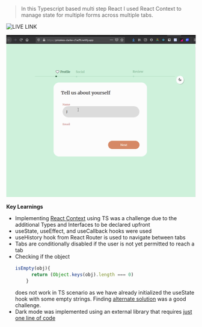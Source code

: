 >In this Typescript based multi step React I used React Context to manage state for multiple forms across multiple tabs.


![LIVE LINK](https://app.netlify.com/sites/priceless-clarke-c7acf9/overview) 

![Alt Text](https://github.com/venky4c/multi-step-form-router/blob/master/dist/src/multi-step.gif)

**Key Learnings**

- Implementing [React Context](https://github.com/venky4c/multi-step-form-router/blob/master/dist/src/components/SignupFormContext.tsx) using TS was a challenge due to the additional Types and Interfaces to be declared upfront
- useState, useEffect, and useCallback hooks were used
- useHistory hook from React Router is used to navigate between tabs
- Tabs are conditionally disabled if the user is not yet permitted to reach a tab
- Checking if the object 
  ````javascript
  isEmpty(obj){
        return (Object.keys(obj).length === 0) 
      }
  ````
  does not work in TS scenario as we have already initialized the useState hook with some empty strings. Finding [alternate solution](https://github.com/venky4c/multi-step-form-router/blob/master/dist/src/components/SignupFormContext.tsx) was a good challenge.
- Dark mode was implemented using an external library that requires [just one line of code](https://github.com/venky4c/multi-step-form-router/blob/master/dist/public/index.html)
